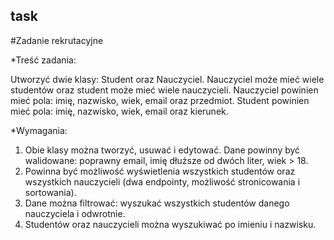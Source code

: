 ## task

#Zadanie rekrutacyjne

*Treść zadania: 

 Utworzyć dwie klasy: Student oraz Nauczyciel. Nauczyciel może mieć wiele studentów oraz student może mieć wiele nauczycieli.
 Nauczyciel powinien mieć pola: imię, nazwisko, wiek, email oraz przedmiot.
 Student powinien mieć pola: imię, nazwisko, wiek, email oraz kierunek.

*Wymagania:

 1. Obie klasy można tworzyć, usuwać i edytować. Dane powinny być walidowane: poprawny email, imię dłuższe od dwóch liter, wiek > 18.
 2. Powinna być możliwość wyświetlenia wszystkich studentów oraz wszystkich nauczycieli (dwa endpointy, możliwość stronicowania i sortowania).
 3. Dane można filtrować: wyszukać wszystkich studentów danego nauczyciela i odwrotnie.
 4. Studentów oraz nauczycieli można wyszukiwać po imieniu i nazwisku.
